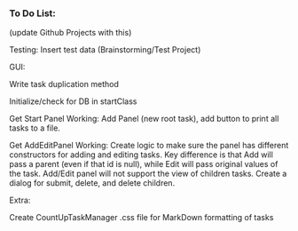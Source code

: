 ### To Do List:

(update Github Projects with this)

Testing: Insert test data (Brainstorming/Test Project)

GUI:

Write task duplication method

Initialize/check for DB in startClass

Get Start Panel Working: Add Panel (new root task), add button to print all tasks to a file.

Get AddEditPanel Working: Create logic to make sure the panel has different constructors for adding and editing tasks. Key difference is that Add will pass a parent (even if that id is null), while Edit will pass original values of the task. Add/Edit panel will not support the view of children tasks. Create a dialog for submit, delete, and delete children.

Extra:

Create CountUpTaskManager .css file for MarkDown formatting of tasks